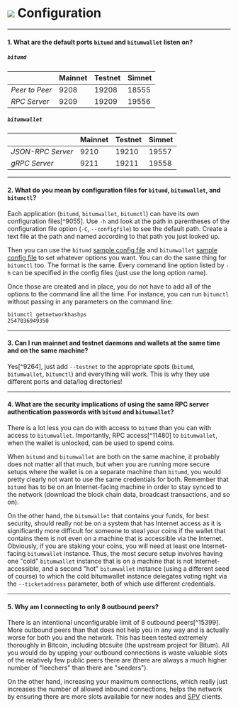# <img class="bitum-icon" src="/img/bitum-icons/Config1.svg" /> Configuration

---

#### 1. What are the default ports `bitumd` and `bitumwallet` listen on?

##### `bitumd`

|             |Mainnet|Testnet|Simnet
---           |---   |---    |---
*Peer to Peer*| 9208 | 19208 | 18555
*RPC Server*  | 9209 | 19209 | 19556

##### `bitumwallet`

|                |Mainnet|Testnet|Simnet
---              |---   |---    |---
*JSON-RPC Server*| 9210 | 19210 | 19557
*gRPC Server*    | 9211 | 19211 | 19558

---

#### 2. What do you mean by configuration files for `bitumd`, `bitumwallet`, and `bitumctl`? 

Each application (`bitumd`, `bitumwallet`, `bitumctl`) can have its own configuration files[^9055]. Use `-h` and look at the path in parentheses of the configuration file option (`-C`, `--configfile`) to see the default path. Create a text file at the path and named according to that path you just looked up.

Then you can use the `bitumd` [sample config file](https://github.com/bitum-project/bitumd/blob/029fc17e9cad1537941a590042288df87e71450d/sampleconfig/sampleconfig.go#L10-L351) and `bitumwallet` [sample config file](https://github.com/bitum-project/bitumwallet/blob/master/sample-bitumwallet.conf) to set whatever options you want. You can do the same thing for `bitumctl` too. The format is the same. Every command line option listed by `-h` can be specified in the config files (just use the long option name).

Once those are created and in place, you do not have to add all of the options to the command line all the time. For instance, you can run `bitumctl` without passing in any parameters on the command line:

```no-highlight
bitumctl getnetworkhashps
2547036949350
```

---

#### 3. Can I run mainnet and testnet daemons and wallets at the same time and on the same machine? 

Yes[^9264], just add `--testnet` to the appropriate spots (`bitumd`, `bitumwallet`, `bitumctl`) and everything will work. This is why they use different ports and data/log directories!

---

#### 4. What are the security implications of using the same RPC server authentication passwords with `bitumd` and `bitumwallet`? 

There is a lot less you can do with access to `bitumd` than you can with access to `bitumwallet`. Importantly, RPC access[^11480] to `bitumwallet`, when the wallet is unlocked, can be used to spend coins.

When `bitumd` and `bitumwallet` are both on the same machine, it probably does not matter all that much, but when you are running more secure setups where the wallet is on a separate machine than `bitumd`, you would pretty clearly not want to use the same credentials for both. Remember that `bitumd` has to be on an Internet-facing machine in order to stay synced to the network (download the block chain data, broadcast transactions, and so on).

On the other hand, the `bitumwallet` that contains your funds, for best security, should really not be on a system that has Internet access as it is significantly more difficult for someone to steal your coins if the wallet that contains them is not even on a machine that is accessible via the Internet. Obviously, if you are staking your coins, you will need at least one Internet-facing `bitumwallet` instance. Thus, the most secure setup involves having one "cold" `bitumwallet` instance that is on a machine that is not Internet-accessible, and a second "hot" `bitumwallet` instance (using a different seed of course) to which the cold bitumwallet instance delegates voting right via the `--ticketaddress` parameter, both of which use different credentials.

---

#### 5. Why am I connecting to only 8 outbound peers? 

There is an intentional unconfigurable limit of 8 outbound peers[^15399]. More outbound peers than that does not help you in any way and is actually worse for both you and the network. This has been tested extremely thoroughly in Bitcoin, including btcsuite (the upstream project for Bitum). All you would do by upping your outbound connections is waste valuable slots of the relatively few public peers there are (there are always a much higher number of "leechers" than there are "seeders").

On the other hand, increasing your maximum connections, which really just increases the number of allowed inbound connections, helps the network by ensuring there are more slots available for new nodes and [SPV](../wallets/spv.md) clients.
